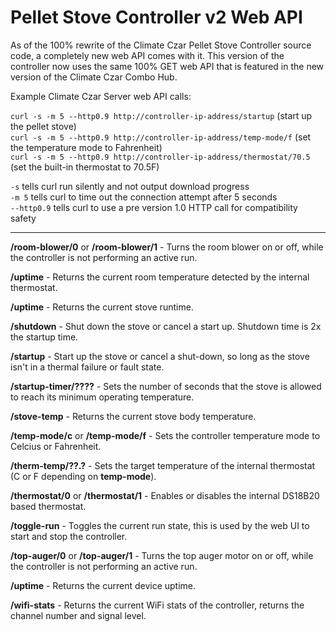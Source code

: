 # Pellet Stove Controller v2 Web API

As of the 100% rewrite of the Climate Czar Pellet Stove Controller source code, a completely new web API comes with it. This version of the controller now uses the same 100% GET web API that is featured in the new version of the Climate Czar Combo Hub.

Example Climate Czar Server web API calls:

`curl -s -m 5 --http0.9 http://controller-ip-address/startup` (start up the pellet stove)<br>
`curl -s -m 5 --http0.9 http://controller-ip-address/temp-mode/f` (set the temperature mode to Fahrenheit)<br>
`curl -s -m 5 --http0.9 http://controller-ip-address/thermostat/70.5` (set the built-in thermostat to 70.5F)<br>

`-s` tells curl run silently and not output download progress<br>
`-m 5` tells curl to time out the connection attempt after 5 seconds<br>
`--http0.9` tells curl to use a pre version 1.0 HTTP call for compatibility safety<br>

---

**/room-blower/0** or **/room-blower/1** - Turns the room blower on or off, while the controller is not performing an active run.

**/uptime** - Returns the current room temperature detected by the internal thermostat.

**/uptime** - Returns the current stove runtime.

**/shutdown** - Shut down the stove or cancel a start up. Shutdown time is 2x the startup time.

**/startup** - Start up the stove or cancel a shut-down, so long as the stove isn't in a thermal failure or fault state.

**/startup-timer/????** - Sets the number of seconds that the stove is allowed to reach its minimum operating temperature.

**/stove-temp** - Returns the current stove body temperature.

**/temp-mode/c** or **/temp-mode/f** - Sets the controller temperature mode to Celcius or Fahrenheit.

**/therm-temp/??.?** - Sets the target temperature of the internal thermostat (C or F depending on **temp-mode**).

**/thermostat/0** or **/thermostat/1** - Enables or disables the internal DS18B20 based thermostat.

**/toggle-run** - Toggles the current run state, this is used by the web UI to start and stop the controller.

**/top-auger/0** or **/top-auger/1** - Turns the top auger motor on or off, while the controller is not performing an active run.

**/uptime** - Returns the current device uptime.

**/wifi-stats** - Returns the current WiFi stats of the controller, returns the channel number and signal level.
